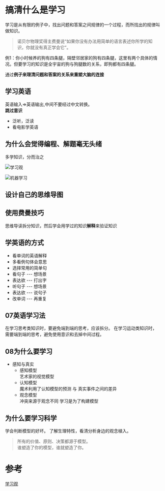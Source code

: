 # 搞清什么是学习
学习是从有限的例子中，找出问题和答案之间规律的一个过程，而所找出的规律叫做知识。

> 诺贝尔物理奖得主费曼说“如果你没有办法用简单的语言表述你所学的知识，你就没有真正学会它”。

例1：你小时候养的狗有四条腿，隔壁邻居家的狗有四条腿，这里有两个具体的情况。但要学习的知识是全宇宙的狗与狗腿数的关系，即狗都有四条腿。

通过**例子来理清问题和答案的关系来重塑大脑的连接**


## 学习英语

英语输入=>英语输出,中间不要经过中文转换。  
**跳过意识**
- 泛听，泛读
- 看电影学英语

## 为什么会觉得编程、解题毫无头绪
多学知识，分而治之

![学习观](https://github.com/henrytien/HenryNote/blob/master/How%20to%20learning/images/%E5%AD%A6%E4%B9%A0%E8%A7%82.PNG?raw=true)

![机器学习](https://github.com/henrytien/HenryNote/blob/master/How%20to%20learning/images/%E6%9C%BA%E5%99%A8%E5%AD%A6%E4%B9%A0.PNG?raw=true)

## 设计自己的思维导图

## 使用费曼技巧
思维导读拆分知识，然后学会用学过的知识**解释**来验证知识

## 学英语的方式
- 看单词的英语解释
- 多看例句体会意思
- 选择常用的简单句
- 看句子 --- 想场景
- 表达欲 --- 打出字
- 听句子 --- 想场景
- 表达欲 --- 说句子
- 改单词 --- 再重复

## 07英语学习法
在学习思考类知识时，要避免端到端的思考，应该拆分。
在学习运动类知识时，需要端到端的思考，避免使用意识和去掉中间过程。

## 08为什么要学习
- 感知与真实
    - 感知模型  
        艺术家的视觉模型
    - 认知模型  
        魔术利用了认知模型的预测 与 真实事件之间的差异
    - 观念模型  
        冲突来源于观念不同
学习是为了构建模型

## 为什么要学习科学
学会判断模型的好坏。
了解生理特性，看清分析身边的观念植入。

> 所有的价值、原则、决策都源于模型。  
谁塑造了你的模型，谁就塑造了你。
# 参考
[学习观](https://zhuanlan.zhihu.com/p/46853733)
